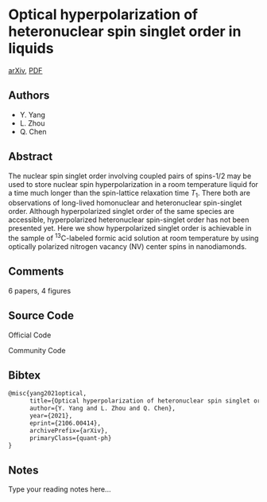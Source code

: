 
# Optical hyperpolarization of heteronuclear spin singlet order in liquids

[arXiv](https://arxiv.org/abs/2106.0414), [PDF](https://arxiv.org/pdf/2106.0414.pdf)

## Authors

- Y. Yang
- L. Zhou
- Q. Chen

## Abstract

The nuclear spin singlet order involving coupled pairs of spins-1/2 may be used to store nuclear spin hyperpolarization in a room temperature liquid for a time much longer than the spin-lattice relaxation time $T_1$. There both are observations of long-lived homonuclear and heteronuclear spin-singlet order. Although hyperpolarized singlet order of the same species are accessible, hyperpolarized heteronuclear spin-singlet order has not been presented yet. Here we show hyperpolarized singlet order is achievable in the sample of $^{13}$C-labeled formic acid solution at room temperature by using optically polarized nitrogen vacancy (NV) center spins in nanodiamonds.

## Comments

6 papers, 4 figures

## Source Code

Official Code



Community Code



## Bibtex

```tex
@misc{yang2021optical,
      title={Optical hyperpolarization of heteronuclear spin singlet order in liquids}, 
      author={Y. Yang and L. Zhou and Q. Chen},
      year={2021},
      eprint={2106.00414},
      archivePrefix={arXiv},
      primaryClass={quant-ph}
}
```

## Notes

Type your reading notes here...

